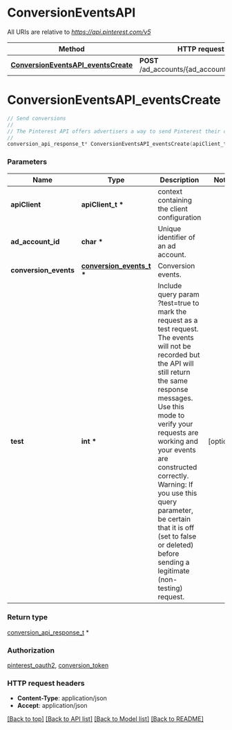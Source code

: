 # ConversionEventsAPI

All URIs are relative to *https://api.pinterest.com/v5*

Method | HTTP request | Description
------------- | ------------- | -------------
[**ConversionEventsAPI_eventsCreate**](ConversionEventsAPI.md#ConversionEventsAPI_eventsCreate) | **POST** /ad_accounts/{ad_account_id}/events | Send conversions


# **ConversionEventsAPI_eventsCreate**
```c
// Send conversions
//
// The Pinterest API offers advertisers a way to send Pinterest their conversion information (including web conversions, in-app conversions, or even offline conversions) based on their <code>ad_account_id</code>. The request body should be a JSON object. - This endpoint requires an <code>access_token</code> be generated through Ads Manager. Review the <a href=\"/docs/api-features/conversion-overview/\">Conversions Guide</a> for more details. (Note that the authorization header required is <code>Authorization: Bearer &lt;access_token&gt;</code>). - The token's <code>user_account</code> must either be the Owner of the specified ad account, or have one of the necessary roles granted to them via <a href=\"https://help.pinterest.com/en/business/article/share-and-manage-access-to-your-ad-accounts\">Business Access</a>: Admin, Analyst, Audience, Campaign. (Note that the token can be used across multiple ad accounts under an user ID.) - This endpoint has a rate limit of 5,000 calls per minute per ad account. - If the merchant is submitting this information using both Pinterest conversion tags and the Pinterest API, Pinterest will remove duplicate information before reporting. (Note that events that took place offline cannot be deduplicated.)
//
conversion_api_response_t* ConversionEventsAPI_eventsCreate(apiClient_t *apiClient, char *ad_account_id, conversion_events_t *conversion_events, int *test);
```

### Parameters
Name | Type | Description  | Notes
------------- | ------------- | ------------- | -------------
**apiClient** | **apiClient_t \*** | context containing the client configuration |
**ad_account_id** | **char \*** | Unique identifier of an ad account. | 
**conversion_events** | **[conversion_events_t](conversion_events.md) \*** | Conversion events. | 
**test** | **int \*** | Include query param ?test&#x3D;true to mark the request as a test request. The events will not be recorded but the API will still return the same response messages. Use this mode to verify your requests are working and your events are constructed correctly. Warning: If you use this query parameter, be certain that it is off (set to false or deleted) before sending a legitimate (non-testing) request. | [optional] 

### Return type

[conversion_api_response_t](conversion_api_response.md) *


### Authorization

[pinterest_oauth2](../README.md#pinterest_oauth2), [conversion_token](../README.md#conversion_token)

### HTTP request headers

 - **Content-Type**: application/json
 - **Accept**: application/json

[[Back to top]](#) [[Back to API list]](../README.md#documentation-for-api-endpoints) [[Back to Model list]](../README.md#documentation-for-models) [[Back to README]](../README.md)

